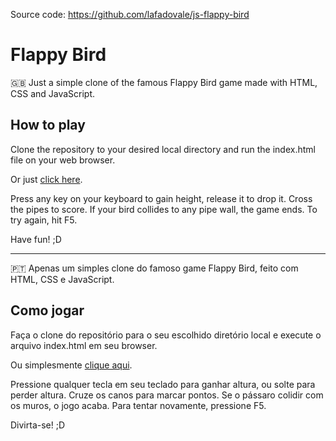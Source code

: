 Source code: https://github.com/lafadovale/js-flappy-bird

# Flappy Bird

:uk: Just a simple clone of the famous Flappy Bird game made with HTML, CSS and JavaScript.

## How to play

Clone the repository to your desired local directory and run the index.html file on your web browser.

Or just [click here](https://lafadovale.github.io/js-flappy-bird/).

Press any key on your keyboard to gain height, release it to drop it.
Cross the pipes to score.
If your bird collides to any pipe wall, the game ends. To try again, hit F5.

Have fun! ;D

---

:portugal: Apenas um simples clone do famoso game Flappy Bird, feito com HTML, CSS e JavaScript.

## Como jogar

Faça o clone do repositório para o seu escolhido diretório local e execute o arquivo index.html em seu browser.

Ou simplesmente [clique aqui](https://lafadovale.github.io/js-flappy-bird/).

Pressione qualquer tecla em seu teclado para ganhar altura, ou solte para perder altura.
Cruze os canos para marcar pontos.
Se o pássaro colidir com os muros, o jogo acaba. Para tentar novamente, pressione F5.

Divirta-se! ;D
